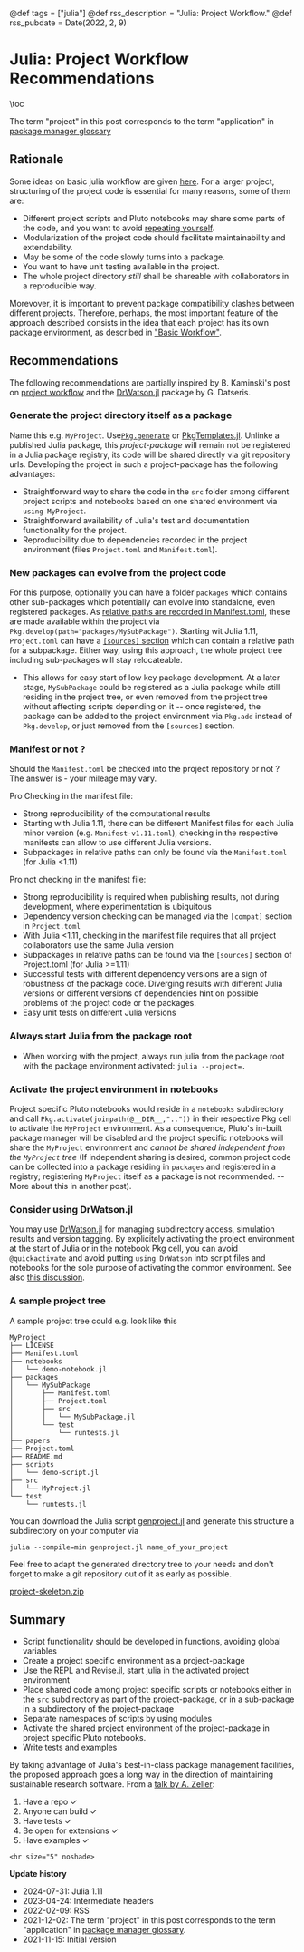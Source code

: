 @def tags = ["julia"]
@def rss_description = "Julia: Project Workflow."
@def rss_pubdate = Date(2022, 2, 9)

# Julia: Project Workflow Recommendations

\toc 

The term "project" in this post corresponds to the term "application" in [package manager glossary](https://pkgdocs.julialang.org/v1/glossary/#Glossary)

## Rationale
Some ideas on basic julia workflow  are given  [here](/julia/basic-workflow).
For a larger project, structuring of the project code is essential for many reasons, some of them are:
- Different project scripts and Pluto notebooks may share some parts of the code, and you want to avoid [repeating yourself](https://en.wikipedia.org/wiki/Don%27t_repeat_yourself).
- Modularization of the project code should facilitate maintainability and extendability.
- May be some of the code slowly turns into a package.
- You want to have unit testing available in the project.
- The whole project directory _still_ shall be shareable with collaborators in a reproducible way.

Morevover, it is important to prevent package compatibility clashes between different projects. Therefore, perhaps, the most important feature of the approach described consists in the idea that each project has its own package
environment, as described in ["Basic Workflow"](/julia/basic-workflow/#record_project_dependencies_in_reproducible_environments).

## Recommendations
The following recommendations are partially inspired by B. Kaminski's post on  [project workflow](https://bkamins.github.io/julialang/2020/05/18/project-workflow.html) and  the  [DrWatson.jl](https://github.com/JuliaDynamics/DrWatson.jl) package by G. Datseris.


### Generate the project directory itself as a package
Name this e.g. `MyProject`. Use[`Pkg.generate`](https://pkgdocs.julialang.org/v1/creating-packages/) or [PkgTemplates.jl](https://github.com/invenia/PkgTemplates.jl). Unlinke a published Julia package, this  _project-package_ will remain not be registered in a Julia package registry, its code will be shared directly via git repository urls.  Developing the project in such a project-package has the following advantages:
   - Straightforward way to share  the code in the `src` folder among different project scripts and notebooks based on one shared environment via `using MyProject`.
   - Straightforward availability of Julia's  test and documentation functionality for the project.
   - Reproducibility due to dependencies recorded in the project environment (files `Project.toml` and `Manifest.toml`).

### New packages can evolve from the project code
For this purpose, optionally you can have a folder `packages` which contains other sub-packages which potentially can evolve into standalone, even registered packages. As [relative paths are recorded in Manifest.toml](https://github.com/JuliaLang/Pkg.jl/issues/1214), these are made available within the  project via `Pkg.develop(path="packages/MySubPackage")`.
Starting wit Julia 1.11, `Project.toml` can have a [`[sources]` section](https://pkgdocs.julialang.org/dev/toml-files/#The-[sources]-section) which can contain a relative path for a subpackage.
Either way, using this approach, the  whole project  tree including sub-packages  will stay relocateable.
   - This allows for easy start of low key package development. At a later stage, `MySubPackage` could be registered as a Julia package while still residing in the project tree, or even removed from the project tree without affecting  scripts depending on it -- once registered, the package can be added to the project environment via `Pkg.add` instead of `Pkg.develop`, or just removed from the `[sources]` section.
   
### Manifest or not ?
Should the `Manifest.toml` be checked into the project repository or not ? The answer is - your mileage may vary.

Pro Checking in the manifest file:
- Strong reproducibility of the computational results
- Starting with Julia 1.11, there can be different Manifest files for each Julia minor version (e.g. `Manifest-v1.11.toml`), checking in the respective manifests can allow to use different Julia versions.
- Subpackages in relative paths can only be found via the `Manifest.toml` (for Julia <1.11)

Pro not checking in the manifest file:
- Strong reproducibility is required when publishing results, not during development, where experimentation is ubiquitous
- Dependency version checking can be managed via the `[compat]` section in `Project.toml`
- With Julia <1.11, checking in the manifest file requires that all project collaborators use the same Julia version
- Subpackages in relative paths can be found via the `[sources]` section of Project.toml  (for Julia >=1.11)
- Successful tests with different dependency versions are a sign of robustness of the package code.  Diverging results with different Julia versions or different versions of dependencies hint on possible problems of the project code or the packages.
- Easy unit tests on different Julia versions

### Always start Julia from the package root
- When working with the project, always run julia from the package root with the package environment activated: `julia --project=.` 


### Activate the project environment in notebooks
Project specific Pluto notebooks would reside in a  `notebooks` subdirectory  and call  `Pkg.activate(joinpath(@__DIR__,".."))` in their respective Pkg cell to activate the `MyProject` environment.  As a consequence, Pluto's in-built package manager will be disabled and the project specific notebooks will share the `MyProject` environment and _cannot be shared independent from the `MyProject` tree_ (If independent sharing is desired, common project code can be collected into a package residing in `packages` and registered in a registry; registering `MyProject` itself as a package is not recommended.  -- More about this in another post).

### Consider using DrWatson.jl
You may use [DrWatson.jl](https://github.com/JuliaDynamics/DrWatson.jl) for managing subdirectory access, simulation results and version tagging. By explicitely activating the project environment at the start of Julia or in the notebook Pkg cell, you can avoid  `@quickactivate` and  avoid putting `using DrWatson` into script files and notebooks for the sole purpose of activating the common environment. See also [this discussion](https://github.com/JuliaDynamics/DrWatson.jl/issues/261).


### A sample project tree
A sample project tree could e.g. look like this
```
MyProject
├── LICENSE
├── Manifest.toml
├── notebooks
│   └── demo-notebook.jl
├── packages
│   └── MySubPackage
│       ├── Manifest.toml
│       ├── Project.toml
│       ├── src
│       │   └── MySubPackage.jl
│       └── test
│           └── runtests.jl
├── papers
├── Project.toml
├── README.md
├── scripts
│   └── demo-script.jl
├── src
│   └── MyProject.jl
└── test
    └── runtests.jl
```
You can download the Julia script [genproject.jl](/assets/genproject.jl) and generate this structure a subdirectory on your computer via
```
julia --compile=min genproject.jl name_of_your_project
```
Feel free to adapt the generated directory tree to your needs and don't forget to make a git repository out of it as early as possible.

[project-skeleton.zip](/assets/project-skeleton.zip)

## Summary

- Script functionality should be developed in functions, avoiding global variables
- Create a project specific environment as a project-package
- Use the REPL and  Revise.jl, start julia in the activated project environment
- Place shared code among project specific  scripts or  notebooks either in the `src` subdirectory as part of the project-package, or in a  sub-package in a subdirectory of the project-package
- Separate namespaces of scripts by using  modules
- Activate the shared project environment of the project-package in project specific Pluto notebooks. 
- Write tests and examples

By taking advantage of Julia's best-in-class package management facilities, the proposed approach goes a long way in the direction of maintaining sustainable research software. From a [talk by A. Zeller](https://de.slideshare.net/andreas.zeller/sustainable-research-software):
1. Have a repo ✓
2. Anyone can build ✓
3. Have tests ✓
4. Be open for extensions ✓
5. Have examples ✓


~~~
<hr size="5" noshade>
~~~
__Update history__
- 2024-07-31: Julia 1.11
- 2023-04-24: Intermediate headers
- 2022-02-09: RSS
- 2021-12-02: The term "project" in this post corresponds to the term "application" in [package manager glossary](https://pkgdocs.julialang.org/v1/glossary/#Glossary).
- 2021-11-15: Initial version 

